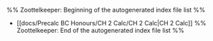 %% Zoottelkeeper: Beginning of the autogenerated index file list  %%
-  [[docs/Precalc BC Honours/CH 2 Calc/CH 2 Calc|CH 2 Calc]]
%% Zoottelkeeper: End of the autogenerated index file list  %%
